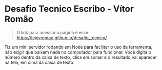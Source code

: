 # Desafio Tecnico Escribo - Vítor Romão
> O link para acessar a página é esse: https://levivromao.github.io/desafio_tecnico/

Fiz um mini servidor rodando em Node para facilitar o uso da ferramenta, não exigir que baixem nada no computador para funcionar. 
Você digita o número dentro da caixa de texto, clica em somar e o resultado vai aparecer na tela, em cima da caixa de texto.
